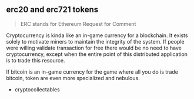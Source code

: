 ## erc20 and erc721 tokens

> ERC stands for Ethereum Request for Comment

Cryptocurrency is kinda like an in-game currency for a blockchain. It exists solely to motivate miners to maintain the integrity of the system. If people were willing validate transaction for free there would be no need to have cryptocurrency, except when the entire point of this distributed application is to trade this resource.

If bitcoin is an in-game currency for the game where all you do is trade bitcoin, token are even more specialized and nebulous.

- cryptocollectables
